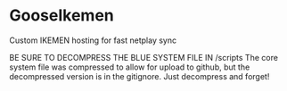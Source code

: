# GooseIkemen
Custom IKEMEN hosting for fast netplay sync

BE SURE TO DECOMPRESS THE BLUE SYSTEM FILE IN /scripts
The core system file was compressed to allow for upload to github, but the decompressed version is in the gitignore. Just decompress and forget!
